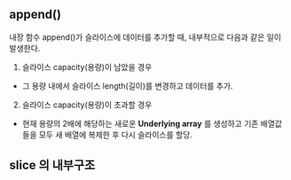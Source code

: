 ## append()
내장 함수 append()가 슬라이스에 데이터를 추가할 때, 내부적으로 다음과 같은 일이 발생한다.

1. 슬라이스 capacity(용량)이 남았을 경우
 - 그 용량 내에서 슬라이스 length(길이)를 변경하고 데이터를 추가.

2. 슬라이스 capacity(용량)이 초과할 경우
 - 현재 용량의 2배에 해당하는 새로운 **Underlying array** 를 생성하고
 기존 배열값들을 모두 새 배열에 복제한 후 다시 슬라이스를 할당.
 

## slice 의 내부구조
 